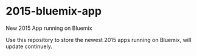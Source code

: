 # 2015-bluemix-app
New 2015 App running on Bluemix

Use this repository to store the newest 2015 apps running on Bluemix, will update continuely.
